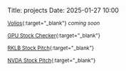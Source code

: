 Title: projects
Date: 2025-01-27 10:00

<small>[Volios](https://volios.com){:target="_blank"} <em>coming soon</em></small>

<small>[GPU Stock Checker](https://github.com/ara0z/nvidia-rtx-5090-stock-checker){:target="_blank"}</small>

<small>[RKLB Stock Pitch](https://docs.google.com/presentation/d/12aOb0Hu10oJEOfnOQ5i99fPJMAfhqKZe/edit?usp=sharing&ouid=111738084780586701251&rtpof=true&sd=true){:target="_blank"}</small>

<small>[NVDA Stock Pitch](https://docs.google.com/presentation/d/1qWebdEs0p6FeiRv-d_hQSJsVpLrkImEpkOA6x9tCJ_8/edit?usp=sharing){:target="_blank"}</small>
